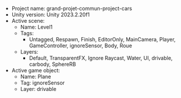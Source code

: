 <!-- UNITY CODE ASSIST INSTRUCTIONS START -->
- Project name: grand-projet-commun-project-cars
- Unity version: Unity 2023.2.20f1
- Active scene:
  - Name: Level1
  - Tags:
    - Untagged, Respawn, Finish, EditorOnly, MainCamera, Player, GameController, ignoreSensor, Body, Roue
  - Layers:
    - Default, TransparentFX, Ignore Raycast, Water, UI, drivable, carbody, SphereRB
- Active game object:
  - Name: Plane
  - Tag: ignoreSensor
  - Layer: drivable
<!-- UNITY CODE ASSIST INSTRUCTIONS END -->